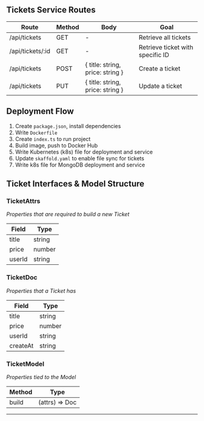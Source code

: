 ## Tickets Service Routes

| Route               | Method | Body                                  | Goal                             |
|---------------------|--------|----------------------------------------|----------------------------------|
| /api/tickets        | GET    | -                                      | Retrieve all tickets             |
| /api/tickets/:id    | GET    | -                                      | Retrieve ticket with specific ID |
| /api/tickets        | POST   | { title: string, price: string }       | Create a ticket                  |
| /api/tickets        | PUT    | { title: string, price: string }       | Update a ticket                  |


## Deployment Flow

1. Create `package.json`, install dependencies
2. Write `Dockerfile`
3. Create `index.ts` to run project
4. Build image, push to Docker Hub
5. Write Kubernetes (k8s) file for deployment and service
6. Update `skaffold.yaml` to enable file sync for tickets
7. Write k8s file for MongoDB deployment and service


## Ticket Interfaces & Model Structure

### TicketAttrs
_Properties that are required to build a new Ticket_

| Field   | Type   |
|---------|--------|
| title   | string |
| price   | number |
| userId  | string |


### TicketDoc
_Properties that a Ticket has_

| Field     | Type   |
|-----------|--------|
| title     | string |
| price     | number |
| userId    | string |
| createAt  | string |


### TicketModel
_Properties tied to the Model_

| Method | Type            |
|--------|-----------------|
| build  | (attrs) => Doc  |

---

